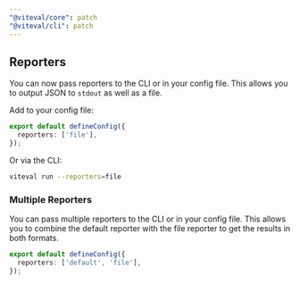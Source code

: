 ```yaml
---
"@viteval/core": patch
"@viteval/cli": patch
---
```


## Reporters

You can now pass reporters to the CLI or in your config file. This allows you to output JSON to `stdout` as well as a file.

Add to your config file:

```ts
export default defineConfig({
  reporters: ['file'],
});
```

Or via the CLI:

```sh
viteval run --reporters=file
```

### Multiple Reporters

You can pass multiple reporters to the CLI or in your config file. This allows you to combine the default reporter with the file reporter to get the results in both formats.

```ts
export default defineConfig({
  reporters: ['default', 'file'],
});
```